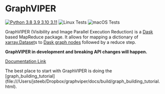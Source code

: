 # GraphVIPER

[![Python 3.8 3.9 3.10 3.11](https://img.shields.io/badge/python-3.8%20%7C%203.9%20%7C%203.10%20%7C%203.11-blue)](https://www.python.org/downloads/release/python-380/)
![Linux Tests](https://github.com/casangi/astrohack/actions/workflows/python-testing-linux.yml/badge.svg)
![macOS Tests](https://github.com/casangi/astrohack/actions/workflows/python-testing-macos.yml/badge.svg)

GraphVIPER (Visibility and Image Parallel Execution Reduction) is a [Dask](https://docs.dask.org/) based MapReduce package. It allows for mapping a dictionary of [xarray.Dataset](https://docs.xarray.dev/en/stable/generated/xarray.Dataset.html)s to [Dask graph nodes](https://docs.dask.org/en/latest/graphs.html) followed by a reduce step.

**GraphVIPER in development and breaking API changes will happen.**

[Documentation Link](https://graphviper.readthedocs.io/en/latest)

The best place to start with GraphVIPER is doing the [graph_building_tutorial] (file:///Users/jsteeb/Dropbox/graphviper/docs/build/graph_building_tutorial.html).

### 


